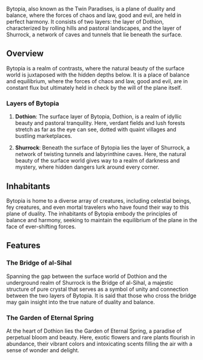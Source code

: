 
Bytopia, also known as the Twin Paradises, is a plane of duality and balance, where the forces of chaos and law, good and evil, are held in perfect harmony. It consists of two layers: the layer of Dothion, characterized by rolling hills and pastoral landscapes, and the layer of Shurrock, a network of caves and tunnels that lie beneath the surface.

## Overview

Bytopia is a realm of contrasts, where the natural beauty of the surface world is juxtaposed with the hidden depths below. It is a place of balance and equilibrium, where the forces of chaos and law, good and evil, are in constant flux but ultimately held in check by the will of the plane itself.

### Layers of Bytopia

1. **Dothion**: The surface layer of Bytopia, Dothion, is a realm of idyllic beauty and pastoral tranquility. Here, verdant fields and lush forests stretch as far as the eye can see, dotted with quaint villages and bustling marketplaces.

2. **Shurrock**: Beneath the surface of Bytopia lies the layer of Shurrock, a network of twisting tunnels and labyrinthine caves. Here, the natural beauty of the surface world gives way to a realm of darkness and mystery, where hidden dangers lurk around every corner.

## Inhabitants

Bytopia is home to a diverse array of creatures, including celestial beings, fey creatures, and even mortal travelers who have found their way to this plane of duality. The inhabitants of Bytopia embody the principles of balance and harmony, seeking to maintain the equilibrium of the plane in the face of ever-shifting forces.

## Features

### The Bridge of al-Sihal

Spanning the gap between the surface world of Dothion and the underground realm of Shurrock is the Bridge of al-Sihal, a majestic structure of pure crystal that serves as a symbol of unity and connection between the two layers of Bytopia. It is said that those who cross the bridge may gain insight into the true nature of duality and balance.

### The Garden of Eternal Spring

At the heart of Dothion lies the Garden of Eternal Spring, a paradise of perpetual bloom and beauty. Here, exotic flowers and rare plants flourish in abundance, their vibrant colors and intoxicating scents filling the air with a sense of wonder and delight.
